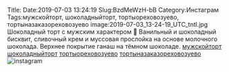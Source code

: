 Title:
Date:2019-07-03 13:24:19
Slug:BzdMeWzH-bB
Category:Инстаграм
Tags:мужскойторт, шоколадныйторт, тортыореховозуево, тортыназаказореховозуево
image:2019-07-03_13-24-19_UTC_tntl.jpg
Шоколадный торт с мужским характером 🧔  Ванильный и шоколадный бисквит,  сливочный крем и муссовая прослойка на основе молочного шоколада. Верхнее покрытие ганаш на тёмном шоколаде. 
[мужскойторт]({tag}мужскойторт) [шоколадныйторт]({tag}шоколадныйторт) [тортыореховозуево]({tag}тортыореховозуево) [тортыназаказореховозуево]({tag}тортыназаказореховозуево)
![instagram]({attach}images/2019-07-03_13-24-19_UTC.jpg)

